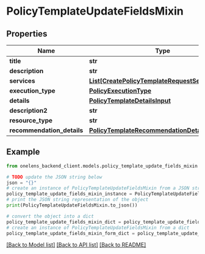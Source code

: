 # PolicyTemplateUpdateFieldsMixin


## Properties

Name | Type | Description | Notes
------------ | ------------- | ------------- | -------------
**title** | **str** |  | [optional] 
**description** | **str** |  | [optional] 
**services** | [**List[CreatePolicyTemplateRequestServicesInner]**](CreatePolicyTemplateRequestServicesInner.md) |  | [optional] 
**execution_type** | [**PolicyExecutionType**](PolicyExecutionType.md) |  | [optional] 
**details** | [**PolicyTemplateDetailsInput**](PolicyTemplateDetailsInput.md) |  | [optional] 
**description2** | **str** |  | [optional] 
**resource_type** | **str** |  | [optional] 
**recommendation_details** | [**PolicyTemplateRecommendationDetailsInput**](PolicyTemplateRecommendationDetailsInput.md) |  | [optional] 

## Example

```python
from onelens_backend_client.models.policy_template_update_fields_mixin import PolicyTemplateUpdateFieldsMixin

# TODO update the JSON string below
json = "{}"
# create an instance of PolicyTemplateUpdateFieldsMixin from a JSON string
policy_template_update_fields_mixin_instance = PolicyTemplateUpdateFieldsMixin.from_json(json)
# print the JSON string representation of the object
print(PolicyTemplateUpdateFieldsMixin.to_json())

# convert the object into a dict
policy_template_update_fields_mixin_dict = policy_template_update_fields_mixin_instance.to_dict()
# create an instance of PolicyTemplateUpdateFieldsMixin from a dict
policy_template_update_fields_mixin_form_dict = policy_template_update_fields_mixin.from_dict(policy_template_update_fields_mixin_dict)
```
[[Back to Model list]](../README.md#documentation-for-models) [[Back to API list]](../README.md#documentation-for-api-endpoints) [[Back to README]](../README.md)


